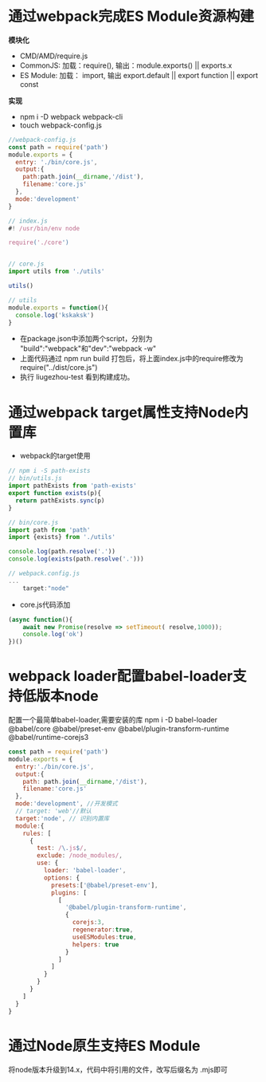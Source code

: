 # 通过webpack完成ES Module资源构建

**模块化**

- CMD/AMD/require.js
- CommonJS: 加载：require(), 输出：module.exports() || exports.x
- ES Module: 加载： import, 输出 export.default || export function || export const

**实现**

- npm i -D webpack webpack-cli
- touch webpack-config.js

```javascript
//webpack-config.js
const path = require('path')
module.exports = {
  entry: './bin/core.js',
  output:{
    path:path.join(__dirname,'/dist'),
    filename:'core.js'
  },
  mode:'development'
}

// index.js
#! /usr/bin/env node

require('./core')


// core.js
import utils from './utils'

utils()

// utils
module.exports = function(){
  console.log('kskaksk')
}
```

- 在package.json中添加两个script，分别为 "build":"webpack"和"dev":"webpack -w"
- 上面代码通过 npm run build 打包后，将上面index.js中的require修改为 require("../dist/core.js")
- 执行 liugezhou-test 看到构建成功。

# 通过webpack target属性支持Node内置库

- webpack的target使用

```javascript
// npm i -S path-exists
// bin/utils.js
import pathExists from 'path-exists'
export function exists(p){
  return pathExists.sync(p)
}

// bin/core.js
import path from 'path'
import {exists} from './utils'

console.log(path.resolve('.'))
console.log(exists(path.resolve('.')))

// webpack.config.js
...
    target:"node"
```

- core.js代码添加

```javascript
(async function(){
    await new Promise(resolve => setTimeout( resolve,1000));
    console.log('ok')
})()
```

# webpack loader配置babel-loader支持低版本node

配置一个最简单babel-loader,需要安装的库 npm i -D babel-loader @babel/core @babel/preset-env @babel/plugin-transform-runtime @babel/runtime-corejs3

```javascript
const path = require('path')
module.exports = {
  entry:'./bin/core.js',
  output:{
    path: path.join(__dirname,'/dist'),
    filename:'core.js'
  },
  mode:'development', //开发模式
  // target: 'web'//默认
  target:'node', // 识别内置库
  module:{
    rules: [
      {
        test: /\.js$/,
        exclude: /node_modules/,
        use: {
          loader: 'babel-loader',
          options: {
            presets:['@babel/preset-env'],
            plugins: [
              [
                '@babel/plugin-transform-runtime',
                {
                  corejs:3,
                  regenerator:true,
                  useESModules:true,
                  helpers: true
                }
              ]
            ]
          }
        }
      }
    ]
  }
}
```

# 通过Node原生支持ES Module

将node版本升级到14.x，代码中将引用的文件，改写后缀名为 .mjs即可